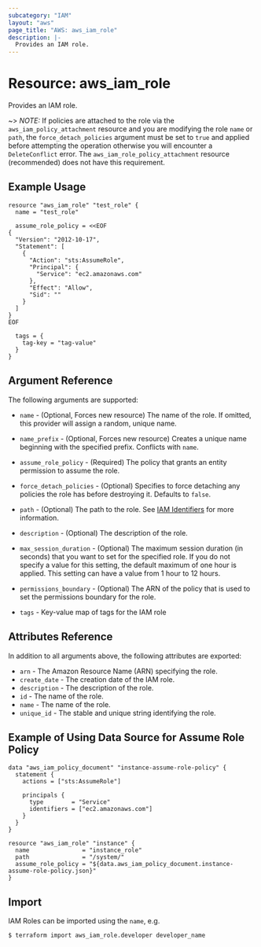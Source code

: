 ```yaml
---
subcategory: "IAM"
layout: "aws"
page_title: "AWS: aws_iam_role"
description: |-
  Provides an IAM role.
---
```


# Resource: aws_iam_role

Provides an IAM role.

~> *NOTE:* If policies are attached to the role via the `aws_iam_policy_attachment` resource and you are modifying the role `name` or `path`, the `force_detach_policies` argument must be set to `true` and applied before attempting the operation otherwise you will encounter a `DeleteConflict` error. The `aws_iam_role_policy_attachment` resource (recommended) does not have this requirement.

## Example Usage

```hcl
resource "aws_iam_role" "test_role" {
  name = "test_role"

  assume_role_policy = <<EOF
{
  "Version": "2012-10-17",
  "Statement": [
    {
      "Action": "sts:AssumeRole",
      "Principal": {
        "Service": "ec2.amazonaws.com"
      },
      "Effect": "Allow",
      "Sid": ""
    }
  ]
}
EOF

  tags = {
    tag-key = "tag-value"
  }
}
```

## Argument Reference

The following arguments are supported:

* `name` - (Optional, Forces new resource) The name of the role. If omitted, this provider will assign a random, unique name.
* `name_prefix` - (Optional, Forces new resource) Creates a unique name beginning with the specified prefix. Conflicts with `name`.
* `assume_role_policy` - (Required) The policy that grants an entity permission to assume the role.

* `force_detach_policies` - (Optional) Specifies to force detaching any policies the role has before destroying it. Defaults to `false`.
* `path` - (Optional) The path to the role.
  See [IAM Identifiers](https://docs.aws.amazon.com/IAM/latest/UserGuide/Using_Identifiers.html) for more information.
* `description` - (Optional) The description of the role.

* `max_session_duration` - (Optional) The maximum session duration (in seconds) that you want to set for the specified role. If you do not specify a value for this setting, the default maximum of one hour is applied. This setting can have a value from 1 hour to 12 hours.
* `permissions_boundary` - (Optional) The ARN of the policy that is used to set the permissions boundary for the role.
* `tags` - Key-value map of tags for the IAM role

## Attributes Reference

In addition to all arguments above, the following attributes are exported:

* `arn` - The Amazon Resource Name (ARN) specifying the role.
* `create_date` - The creation date of the IAM role.
* `description` - The description of the role.
* `id` - The name of the role.
* `name` - The name of the role.
* `unique_id` - The stable and unique string identifying the role.

## Example of Using Data Source for Assume Role Policy

```hcl
data "aws_iam_policy_document" "instance-assume-role-policy" {
  statement {
    actions = ["sts:AssumeRole"]

    principals {
      type        = "Service"
      identifiers = ["ec2.amazonaws.com"]
    }
  }
}

resource "aws_iam_role" "instance" {
  name               = "instance_role"
  path               = "/system/"
  assume_role_policy = "${data.aws_iam_policy_document.instance-assume-role-policy.json}"
}
```

## Import

IAM Roles can be imported using the `name`, e.g.

```
$ terraform import aws_iam_role.developer developer_name
```
